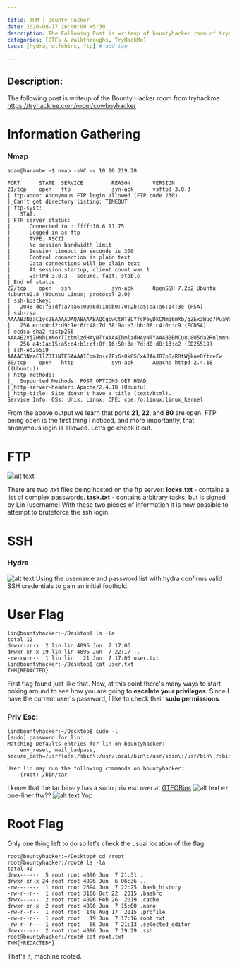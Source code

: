 ```yaml
---

title: THM | Bounty Hacker
date: 2020-08-17 16:00:00 +5:30
description: The Following Post is writeup of bountyhacker room of tryhackme # Add post description (optional)
categories: [CTFs & Walkthroughs, TryHackMe]
tags: [hydra, gtfobins, ftp] # add tag

---
```


## Description:

The following post is writeup of the Bounty Hacker room from tryhackme <https://tryhackme.com/room/cowboyhacker>

# Information Gathering
### Nmap
```
adam@harambe:~$ nmap -sVC -v 10.10.219.20
```
```
PORT      STATE  SERVICE         REASON       VERSION
21/tcp    open   ftp             syn-ack      vsftpd 3.0.3
| ftp-anon: Anonymous FTP login allowed (FTP code 230)
|_Can't get directory listing: TIMEOUT
| ftp-syst: 
|   STAT: 
| FTP server status:
|      Connected to ::ffff:10.6.11.75
|      Logged in as ftp
|      TYPE: ASCII
|      No session bandwidth limit
|      Session timeout in seconds is 300
|      Control connection is plain text
|      Data connections will be plain text
|      At session startup, client count was 1
|      vsFTPd 3.0.3 - secure, fast, stable
|_End of status
22/tcp    open   ssh             syn-ack      OpenSSH 7.2p2 Ubuntu 4ubuntu2.8 (Ubuntu Linux; protocol 2.0)
| ssh-hostkey: 
|   2048 dc:f8:df:a7:a6:00:6d:18:b0:70:2b:a5:aa:a6:14:3e (RSA)
| ssh-rsa AAAAB3NzaC1yc2EAAAADAQABAAABAQCgcwCtWTBLYfcPeyDkCNmq6mXb/qZExzWud7PuaWL38rUCUpDu6kvqKMLQRHX4H3vmnPE/YMkQIvmz4KUX4H/aXdw0sX5n9jrennTzkKb/zvqWNlT6zvJBWDDwjv5g9d34cMkE9fUlnn2gbczsmaK6Zo337F40ez1iwU0B39e5XOqhC37vJuqfej6c/C4o5FcYgRqktS/kdcbcm7FJ+fHH9xmUkiGIpvcJu+E4ZMtMQm4bFMTJ58bexLszN0rUn17d2K4+lHsITPVnIxdn9hSc3UomDrWWg+hWknWDcGpzXrQjCajO395PlZ0SBNDdN+B14E0m6lRY9GlyCD9hvwwB
|   256 ec:c0:f2:d9:1e:6f:48:7d:38:9a:e3:bb:08:c4:0c:c9 (ECDSA)
| ecdsa-sha2-nistp256 AAAAE2VjZHNhLXNoYTItbmlzdHAyNTYAAAAIbmlzdHAyNTYAAABBBMCu8L8U5da2RnlmmnGLtYtOy0Km3tMKLqm4dDG+CraYh7kgzgSVNdAjCOSfh3lIq9zdwajW+1q9kbbICVb07ZQ=
|   256 a4:1a:15:a5:d4:b1:cf:8f:16:50:3a:7d:d0:d8:13:c2 (ED25519)
|_ssh-ed25519 AAAAC3NzaC1lZDI1NTE5AAAAICqmJn+c7Fx6s0k8SCxAJAoJB7pS/RRtWjkaeDftreFw
80/tcp    open   http            syn-ack      Apache httpd 2.4.18 ((Ubuntu))
| http-methods: 
|_  Supported Methods: POST OPTIONS GET HEAD
|_http-server-header: Apache/2.4.18 (Ubuntu)
|_http-title: Site doesn't have a title (text/html).
Service Info: OSs: Unix, Linux; CPE: cpe:/o:linux:linux_kernel
```
From the above output we learn that ports **21**, **22**, and **80** are open. FTP being open is the first thing I noticed, and more importantly, that anonymous login is allowed. Let's go check it out.

# FTP

![alt text](https://i.imgur.com/FWnPcYL.png)

There are two .txt files being hosted on the ftp server:
**locks.txt** - contains a list of complex passwords.
**task.txt** - contains arbitrary tasks, but is signed by Lin (username)
With these two pieces of information it is now possible to attempt to bruteforce the ssh login.

# SSH
### Hydra
![alt text](https://i.imgur.com/wDSgYZ1.png)
Using the username and password list with hydra confirms valid SSH credentials to gain an initial foothold. 
# User Flag

```
lin@bountyhacker:~/Desktop$ ls -la
total 12
drwxr-xr-x  2 lin lin 4096 Jun  7 17:06 .
drwxr-xr-x 19 lin lin 4096 Jun  7 22:17 ..
-rw-rw-r--  1 lin lin   21 Jun  7 17:06 user.txt
lin@bountyhacker:~/Desktop$ cat user.txt
THM{REDACTED}
```
First flag found just like that. Now, at this point there's many ways to start poking around to see how you are going to **escalate your privileges**. Since I have the current user's password, I like to check their **sudo permissions**. 

### Priv Esc:
```
lin@bountyhacker:~/Desktop$ sudo -l
[sudo] password for lin: 
Matching Defaults entries for lin on bountyhacker:
    env_reset, mail_badpass, secure_path=/usr/local/sbin\:/usr/local/bin\:/usr/sbin\:/usr/bin\:/sbin\:/bin\:/snap/bin

User lin may run the following commands on bountyhacker:
    (root) /bin/tar
```
I know that the tar binary has a sudo priv esc over at [GTFOBins](https://gtfobins.github.io/)
![alt text](https://i.imgur.com/A9UEJAD.png)
ez one-liner ftw??
![alt text](https://i.imgur.com/TEz5F6j.png)
Yup
# Root Flag
Only one thing left to do so let's check the usual location of the flag.
```
root@bountyhacker:~/Desktop# cd /root
root@bountyhacker:/root# ls -la
total 40
drwx------  5 root root 4096 Jun  7 21:31 .
drwxr-xr-x 24 root root 4096 Jun  6 06:36 ..
-rw-------  1 root root 2694 Jun  7 22:25 .bash_history
-rw-r--r--  1 root root 3106 Oct 22  2015 .bashrc
drwx------  2 root root 4096 Feb 26  2019 .cache
drwxr-xr-x  2 root root 4096 Jun  7 15:00 .nano
-rw-r--r--  1 root root  148 Aug 17  2015 .profile
-rw-r--r--  1 root root   19 Jun  7 17:16 root.txt
-rw-r--r--  1 root root   66 Jun  7 21:13 .selected_editor
drwx------  2 root root 4096 Jun  7 19:29 .ssh
root@bountyhacker:/root# cat root.txt
THM{*REDACTED*}
```

That's it, machine rooted. 